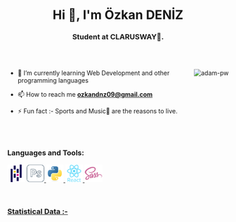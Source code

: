 <h1 align="center">Hi 👋, I'm Özkan DENİZ</h1>
<h3 align="center">Student at CLARUSWAY🌟.</h3>

<br>

<br>

<p><img align="right" src="https://github.com/Adam-pw/Adam-pw/blob/main/animation_500_kxa883sd.gif" alt="adam-pw" /></p>


- 🌱 I’m currently learning Web Development and other programming languages

- 📫 How to reach me **ozkandnz09@gmail.com**

- ⚡ Fun fact :- Sports and Music🎵 are the reasons to live.

<br>
<br>

<h3 align="left">Languages and Tools:</h3>
<p align="left">
 <img
 src="https://raw.githubusercontent.com/devicons/devicon/2ae2a900d2f041da66e950e4d48052658d850630/icons/pandas/pandas-original.svg"
 alt="pandas" width="40" height="40" /> </a> <a href="https://www.photoshop.com/en" target="_blank"
 rel="noreferrer">
 <img
 src="https://raw.githubusercontent.com/devicons/devicon/master/icons/photoshop/photoshop-line.svg" alt="photoshop"
 width="40" height="40" /> </a> <a href="https://www.python.org" target="_blank" rel="noreferrer"> <img
src="https://raw.githubusercontent.com/devicons/devicon/master/icons/python/python-original.svg" alt="python"
 width="40" height="40" /> </a> <a href="https://reactjs.org/" target="_blank" rel="noreferrer"> <img
 src="https://raw.githubusercontent.com/devicons/devicon/master/icons/react/react-original-wordmark.svg"
 alt="react" width="40" height="40" /> </a> <a href="https://sass-lang.com" target="_blank" rel="noreferrer"> <img
 src="https://raw.githubusercontent.com/devicons/devicon/master/icons/sass/sass-original.svg" alt="sass" width="40"
 height="40" /></p>

<br>

<h3>Statistical Data :-</h3>
<p></p>

<br>
<br>

<p></p>
      
<p></p>



